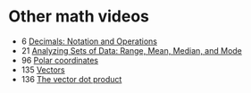 # Other math videos

- 6 [Decimals: Notation and Operations](decimals-notation-operations)
- 21 [Analyzing Sets of Data: Range, Mean, Median, and Mode](range-mean-median-mode)
- 96 [Polar coordinates](polar-coordinates)
- 135 [Vectors](vectors)
- 136 [The vector dot product](vector-dot-product)